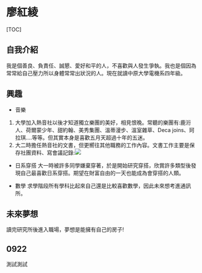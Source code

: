 # 廖紅綾

[TOC]

## 自我介紹
我是個善良、負責任、誠懇、愛好和平的人，不喜歡與人發生爭執。我也是個因為常常給自己壓力所以身體常常出狀況的人。現在就讀中原大學電機系四年級。

## 興趣
* 音樂
1. 大學加入熱音社以後才知道獨立樂團的美好，相見恨晚。常聽的樂團有:鹿洐人、荷爾蒙少年、甜約翰、美秀集團、溫蒂漫步、溫室雜草、Deca joins、珂拉琪....等等。但其實本身是喜歡五月天超過十年的五迷。
2. 大二時擔任熱音社的文書，但更嚮往其他職務的工作內容。文書工作主要是保存社團資料、寫會議記錄:![](https://i.imgur.com/20EanU9.png)

* 日系穿搭
大一時被許多同學嫌棄穿著，於是開始研究穿搭，欣賞許多類型後發現自己最喜歡日系穿搭。期望在財富自由的一天也能成為會穿搭的人類。

* 數學
求學階段所有學科比起來自己還是比較喜歡數學，因此未來想考進通訊所。

## 未來夢想
讀完研究所後進入職場，夢想是能擁有自己的房子!

## 0922
測試測試